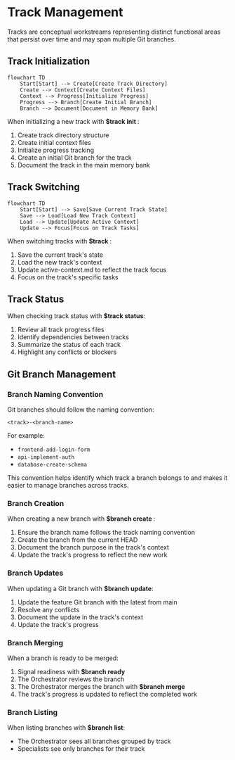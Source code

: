 # Track Management

Tracks are conceptual workstreams representing distinct functional areas that persist over time and may span multiple Git branches.

## Track Initialization

```mermaid
flowchart TD
    Start[Start] --> Create[Create Track Directory]
    Create --> Context[Create Context Files]
    Context --> Progress[Initialize Progress]
    Progress --> Branch[Create Initial Branch]
    Branch --> Document[Document in Memory Bank]
```

When initializing a new track with **$track init <name>**:

1. Create track directory structure
2. Create initial context files
3. Initialize progress tracking
4. Create an initial Git branch for the track
5. Document the track in the main memory bank

## Track Switching

```mermaid
flowchart TD
    Start[Start] --> Save[Save Current Track State]
    Save --> Load[Load New Track Context]
    Load --> Update[Update Active Context]
    Update --> Focus[Focus on Track Tasks]
```

When switching tracks with **$track <name>**:

1. Save the current track's state
2. Load the new track's context
3. Update active-context.md to reflect the track focus
4. Focus on the track's specific tasks

## Track Status

When checking track status with **$track status**:

1. Review all track progress files
2. Identify dependencies between tracks
3. Summarize the status of each track
4. Highlight any conflicts or blockers

## Git Branch Management

### Branch Naming Convention

Git branches should follow the naming convention:
```
<track>-<branch-name>
```

For example:
- `frontend-add-login-form`
- `api-implement-auth`
- `database-create-schema`

This convention helps identify which track a branch belongs to and makes it easier to manage branches across tracks.

### Branch Creation

When creating a new branch with **$branch create <name>**:

1. Ensure the branch name follows the track naming convention
2. Create the branch from the current HEAD
3. Document the branch purpose in the track's context
4. Update the track's progress to reflect the new work

### Branch Updates

When updating a Git branch with **$branch update**:

1. Update the feature Git branch with the latest from main
2. Resolve any conflicts
3. Document the update in the track's context
4. Update the track's progress

### Branch Merging

When a branch is ready to be merged:

1. Signal readiness with **$branch ready <name>**
2. The Orchestrator reviews the branch
3. The Orchestrator merges the branch with **$branch merge <name>**
4. The track's progress is updated to reflect the completed work

### Branch Listing

When listing branches with **$branch list**:

- The Orchestrator sees all branches grouped by track
- Specialists see only branches for their track
